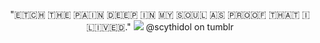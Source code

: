 <p align="center">
"🇪‌🇹‌🇨‌🇭‌ 🇹‌🇭‌🇪‌ 🇵‌🇦‌🇮‌🇳‌ 🇩‌🇪‌🇪‌🇵‌ 🇮‌🇳‌ 🇲‌🇾‌ 🇸‌🇴‌🇺‌🇱‌ 🇦‌🇸‌ 🇵‌🇷‌🇴‌🇴‌🇫‌ 🇹‌🇭‌🇦‌🇹‌ 🇮‌ 🇱‌🇮‌🇻‌🇪‌🇩‌."
<img src="https://i.postimg.cc/GtNdxRjM/tumblr-36daadd5bcd49c1e8b4b35ebe55bcc69-7f8e778d-1280-2.png"  />
</div>
@scythidol on tumblr
